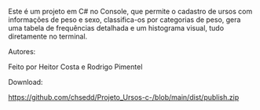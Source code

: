Este é um projeto em C# no Console, que permite o cadastro de ursos com informações de peso e sexo, classifica-os por categorias de peso, gera uma tabela de frequências detalhada e um histograma visual, tudo diretamente no terminal.

Autores:

Feito por Heitor Costa e Rodrigo Pimentel



Download:

https://github.com/chsedd/Projeto_Ursos-c-/blob/main/dist/publish.zip
